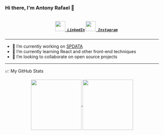 ### Hi there, I'm Antony Rafael 👋

<h5 align="center">
  <code>
    <a href="https://www.linkedin.com/in/antony-rafael-9924511a9/" title="LinkedIn Profile"><img width="33" src="https://github.com/zumrudu-anka/zumrudu-anka/blob/master/images/linkedin.svg"> LinkedIn</a></code>
  <code><a href="https://www.instagram.com/_antonyrafael/?hl=pt-br" title="Instagram Profile"><img width="33" src="https://github.com/zumrudu-anka/zumrudu-anka/blob/master/images/instagram.svg"> Instagram</a></code>
</h5>
<hr>

- 🔭 I’m currently working on [SPDATA](https://spdata.com.br/)
- 🌱 I’m currently learning React and other front-end techniques
- 👯 I’m looking to collaborate on open source projects

<hr>

📈 My GitHub Stats
<!--
<hr>
 ![Antony Rafael GitHub stats](https://github-readme-stats.vercel.app/api?username=AntonyRafael&show_icons=true)
 [![Top Langs](https://github-readme-stats.vercel.app/api/top-langs/?username=AntonyRafael$layout=compact)](https://github.com/AntonyRafael/github-readme-stats)
<hr>
-->

<p align=center>
  <a href="https://github.com/anuraghazra/github-readme-stats" title="Go to Source" target="_blank">
    <img height=165 align="center" src="https://github-readme-stats.vercel.app/api?username=AntonyRafael&show_icons=true&theme=react">
  </a>
  <a href="https://github.com/anuraghazra/github-readme-stats" target="_blank">
  <img height=165 align="center" src="https://github-readme-stats.vercel.app/api/top-langs/?username=AntonyRafael&layout=compact&theme=react" />
  </a>
</p>





<!--
https://github.com/AntonyRafael/AntonyRafael/issues
- 💬 Ask me about ... 
- 🤔 I’m looking for help with ...
- 📫 How to reach me: ...
- 😄 Pronouns: ...
- ⚡ Fun fact: ...
-->
